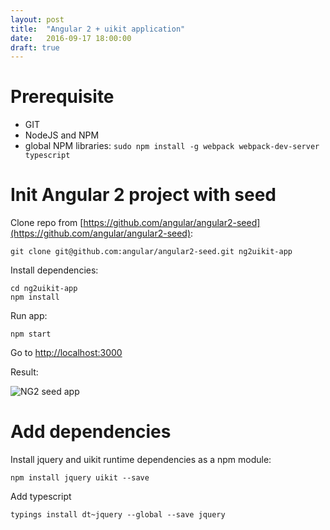 ```yaml
---
layout: post
title:  "Angular 2 + uikit application"
date:   2016-09-17 18:00:00
draft: true
---
```


# Prerequisite

- GIT
- NodeJS and NPM
- global NPM libraries: `sudo npm install -g webpack webpack-dev-server typescript`

# Init Angular 2 project with seed

Clone repo from [https://github.com/angular/angular2-seed](https://github.com/angular/angular2-seed): 

```
git clone git@github.com:angular/angular2-seed.git ng2uikit-app
```

Install dependencies:

```
cd ng2uikit-app
npm install
```

Run app:

```
npm start
```

Go to [http://localhost:3000](http://localhost:3000)

Result:

![NG2 seed app]({{site.baseurl}}/img/2016-09-17_init-ng-app-page.png)

# Add dependencies

Install jquery and uikit runtime dependencies as a npm module:

```
npm install jquery uikit --save
```

Add typescript 

```
typings install dt~jquery --global --save jquery
```
